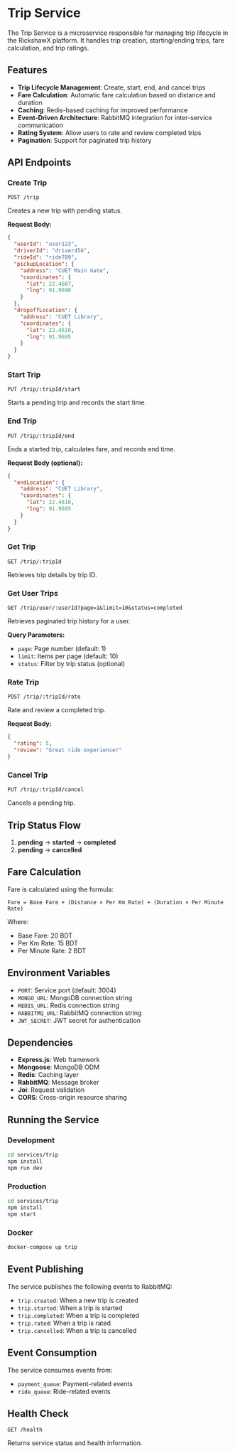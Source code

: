 # Trip Service

The Trip Service is a microservice responsible for managing trip lifecycle in the RickshawX platform. It handles trip creation, starting/ending trips, fare calculation, and trip ratings.

## Features

- **Trip Lifecycle Management**: Create, start, end, and cancel trips
- **Fare Calculation**: Automatic fare calculation based on distance and duration
- **Caching**: Redis-based caching for improved performance
- **Event-Driven Architecture**: RabbitMQ integration for inter-service communication
- **Rating System**: Allow users to rate and review completed trips
- **Pagination**: Support for paginated trip history

## API Endpoints

### Create Trip
```
POST /trip
```
Creates a new trip with pending status.

**Request Body:**
```json
{
  "userId": "user123",
  "driverId": "driver456",
  "rideId": "ride789",
  "pickupLocation": {
    "address": "CUET Main Gate",
    "coordinates": {
      "lat": 22.4607,
      "lng": 91.9690
    }
  },
  "dropoffLocation": {
    "address": "CUET Library",
    "coordinates": {
      "lat": 22.4610,
      "lng": 91.9695
    }
  }
}
```

### Start Trip
```
PUT /trip/:tripId/start
```
Starts a pending trip and records the start time.

### End Trip
```
PUT /trip/:tripId/end
```
Ends a started trip, calculates fare, and records end time.

**Request Body (optional):**
```json
{
  "endLocation": {
    "address": "CUET Library",
    "coordinates": {
      "lat": 22.4610,
      "lng": 91.9695
    }
  }
}
```

### Get Trip
```
GET /trip/:tripId
```
Retrieves trip details by trip ID.

### Get User Trips
```
GET /trip/user/:userId?page=1&limit=10&status=completed
```
Retrieves paginated trip history for a user.

**Query Parameters:**
- `page`: Page number (default: 1)
- `limit`: Items per page (default: 10)
- `status`: Filter by trip status (optional)

### Rate Trip
```
POST /trip/:tripId/rate
```
Rate and review a completed trip.

**Request Body:**
```json
{
  "rating": 5,
  "review": "Great ride experience!"
}
```

### Cancel Trip
```
PUT /trip/:tripId/cancel
```
Cancels a pending trip.

## Trip Status Flow

1. **pending** → **started** → **completed**
2. **pending** → **cancelled**

## Fare Calculation

Fare is calculated using the formula:
```
Fare = Base Fare + (Distance × Per Km Rate) + (Duration × Per Minute Rate)
```

Where:
- Base Fare: 20 BDT
- Per Km Rate: 15 BDT
- Per Minute Rate: 2 BDT

## Environment Variables

- `PORT`: Service port (default: 3004)
- `MONGO_URL`: MongoDB connection string
- `REDIS_URL`: Redis connection string
- `RABBITMQ_URL`: RabbitMQ connection string
- `JWT_SECRET`: JWT secret for authentication

## Dependencies

- **Express.js**: Web framework
- **Mongoose**: MongoDB ODM
- **Redis**: Caching layer
- **RabbitMQ**: Message broker
- **Joi**: Request validation
- **CORS**: Cross-origin resource sharing

## Running the Service

### Development
```bash
cd services/trip
npm install
npm run dev
```

### Production
```bash
cd services/trip
npm install
npm start
```

### Docker
```bash
docker-compose up trip
```

## Event Publishing

The service publishes the following events to RabbitMQ:

- `trip.created`: When a new trip is created
- `trip.started`: When a trip is started
- `trip.completed`: When a trip is completed
- `trip.rated`: When a trip is rated
- `trip.cancelled`: When a trip is cancelled

## Event Consumption

The service consumes events from:

- `payment_queue`: Payment-related events
- `ride_queue`: Ride-related events

## Health Check

```
GET /health
```

Returns service status and health information. 